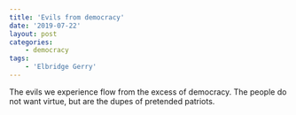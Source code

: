 ```yaml
---
title: 'Evils from democracy'
date: '2019-07-22'
layout: post
categories:
    - democracy
tags:
    - 'Elbridge Gerry'
---
```


The evils we experience flow from the excess of democracy. The people do not want virtue, but are the dupes of pretended patriots.